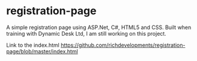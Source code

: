 # registration-page
A simple registration page using ASP.Net, C#, HTML5 and CSS. Built when training with Dynamic Desk Ltd, I am still working on this project.

Link to the index.html https://github.com/richdevelopments/registration-page/blob/master/index.html
